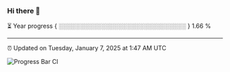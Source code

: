 ### Hi there 👋

⏳ Year progress { ░░░░░░░░░░░░░░░░░░░░░░░░░░░░░░ } 1.66 %

---

⏰ Updated on Tuesday, January 7, 2025 at 1:47 AM UTC

![Progress Bar CI](https://github.com/arthurbuhl/arthurbuhl/workflows/Progress%20Bar%20CI/badge.svg)
